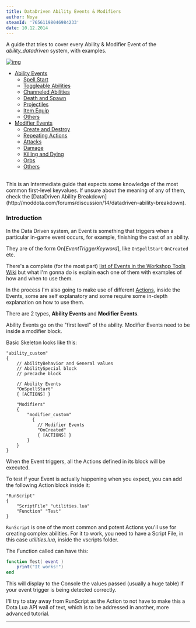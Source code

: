 ```yaml
---
title: DataDriven Ability Events & Modifiers
author: Noya
steamId: '76561198046984233'
date: 10.12.2014
---
```


A guide that tries to cover every Ability & Modifier Event of the *ability_datadriven* system, with examples.

[![img](http://i.imgur.com/T7W828Q.png)](http://moddota.com/forums/discussion/13/datadriven-ability-events-modifiers "Start")

- [Ability Events](#Comment_28)
  - [Spell Start](#Comment_28)
  - [Toggleable Abilities](#Comment_29)
  - [Channeled Abilities](#Comment_30)
  - [Death and Spawn](#Comment_31)
  - [Projectiles](#Comment_32)
  - [Item Equip](#Comment_33)
  - [Others](#Comment_34)
- [Modifier Events](#Comment_35)
  - [Create and Destroy](#Comment_35)
  - [Repeating Actions](#Comment_36)
  - [Attacks](#Comment_37)
  - [Damage](#Comment_38)
  - [Killing and Dying](#Comment_39)
  - [Orbs](#Comment_40)
  - [Others](#Comment_41)

<br />
<a name="start"></a>
This is an Intermediate guide that expects some knowledge of the most common first-level keyvalues. If unsure about the meaning of any of them, check the [DataDriven Ability Breakdown](http://moddota.com/forums/discussion/14/datadriven-ability-breakdown).

### Introduction

In the Data Driven system, an Event is something that triggers when a particular in-game event occurs, for example, finishing the cast of an ability.

They are of the form On[*EventTriggerKeyword*], like `OnSpellStart` `OnCreated` etc.

There's a complete (for the most part) [list of Events in the Workshop Tools Wiki](https://developer.valvesoftware.com/wiki/Dota_2_Workshop_Tools/Scripting/Abilities_Data_Driven#Ability_Events_and_Actions) but what I'm gonna do is explain each one of them with examples of how and when to use them.

In the process I'm also going to make use of different [Actions](https://developer.valvesoftware.com/wiki/Dota_2_Workshop_Tools/Scripting/Abilities_Data_Driven#Actions), inside the Events, some are self explanatory and some require some in-depth explanation on how to use them.

There are 2 types, **Ability Events** and **Modifier Events**. 

Ability Events go on the "first level" of the ability. Modifier Events need to be inside a modifier block.

Basic Skeleton looks like this:
```    
"ability_custom"
{
    // AbilityBehavior and General values
    // AbilitySpecial block 
    // precache block

    // Ability Events
    "OnSpellStart"
    { [ACTIONS] }

    "Modifiers"
    {
        "modifier_custom" 
          {
            // Modifier Events
            "OnCreated"
            { [ACTIONS] }
        }
    }
}
```

When the Event triggers, all the Actions defined in its block will be executed.

To test if your Event is actually happening when you expect, you can add the following Action block inside it:

```
"RunScript"
{
    "ScriptFile" "utilities.lua"
    "Function" "Test"
}
```

`RunScript` is one of the most common and potent Actions you'll use for creating complex abilities. For it to work, you need to have a Script File, in this case *utilities.lua*, inside the vscripts folder. 

The Function called can have this:

```lua
function Test( event )
    print("It works!")
end
```

This will display to the Console the values passed (usually a huge table) if your event trigger is being detected correctly.

I'll try to stay away from RunScript as the Action to not have to make this a Dota Lua API wall of text, which is to be addressed in another, more advanced tutorial.

---
